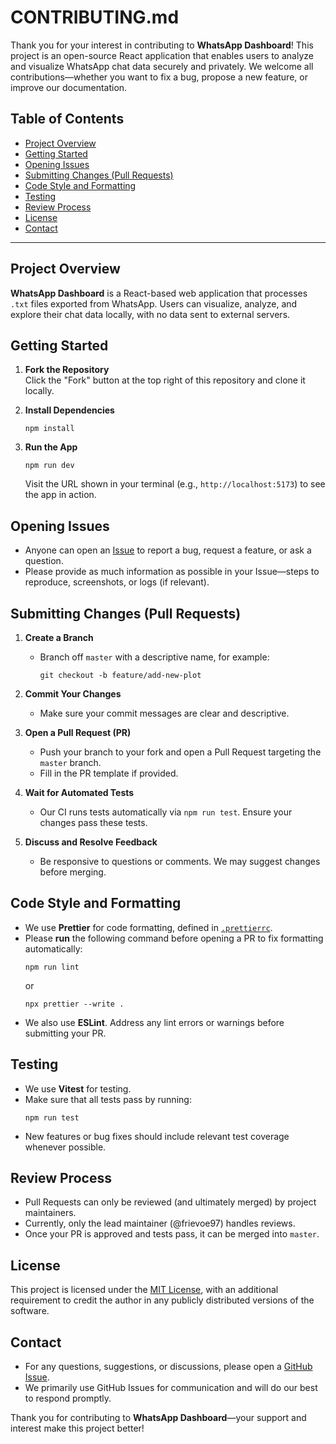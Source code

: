 # CONTRIBUTING.md

Thank you for your interest in contributing to **WhatsApp Dashboard**! This project is an open-source React application that enables users to analyze and visualize WhatsApp chat data securely and privately. We welcome all contributions—whether you want to fix a bug, propose a new feature, or improve our documentation.

## Table of Contents

- [Project Overview](#project-overview)
- [Getting Started](#getting-started)
- [Opening Issues](#opening-issues)
- [Submitting Changes (Pull Requests)](#submitting-changes-pull-requests)
- [Code Style and Formatting](#code-style-and-formatting)
- [Testing](#testing)
- [Review Process](#review-process)
- [License](#license)
- [Contact](#contact)

---

## Project Overview

**WhatsApp Dashboard** is a React-based web application that processes `.txt` files exported from WhatsApp. Users can visualize, analyze, and explore their chat data locally, with no data sent to external servers.

## Getting Started

1. **Fork the Repository**  
   Click the "Fork" button at the top right of this repository and clone it locally.

2. **Install Dependencies**

   ```
   npm install
   ```

3. **Run the App**
   ```
   npm run dev
   ```
   Visit the URL shown in your terminal (e.g., `http://localhost:5173`) to see the app in action.

## Opening Issues

- Anyone can open an [Issue](../../issues) to report a bug, request a feature, or ask a question.
- Please provide as much information as possible in your Issue—steps to reproduce, screenshots, or logs (if relevant).

## Submitting Changes (Pull Requests)

1. **Create a Branch**

   - Branch off `master` with a descriptive name, for example:
     ```
     git checkout -b feature/add-new-plot
     ```

2. **Commit Your Changes**

   - Make sure your commit messages are clear and descriptive.

3. **Open a Pull Request (PR)**

   - Push your branch to your fork and open a Pull Request targeting the `master` branch.
   - Fill in the PR template if provided.

4. **Wait for Automated Tests**

   - Our CI runs tests automatically via `npm run test`. Ensure your changes pass these tests.

5. **Discuss and Resolve Feedback**
   - Be responsive to questions or comments. We may suggest changes before merging.

## Code Style and Formatting

- We use **Prettier** for code formatting, defined in [`.prettierrc`](./.prettierrc).
- Please **run** the following command before opening a PR to fix formatting automatically:
  ```
  npm run lint
  ```
  or
  ```
  npx prettier --write .
  ```
- We also use **ESLint**. Address any lint errors or warnings before submitting your PR.

## Testing

- We use **Vitest** for testing.
- Make sure that all tests pass by running:
  ```
  npm run test
  ```
- New features or bug fixes should include relevant test coverage whenever possible.

## Review Process

- Pull Requests can only be reviewed (and ultimately merged) by project maintainers.
- Currently, only the lead maintainer (@frievoe97) handles reviews.
- Once your PR is approved and tests pass, it can be merged into `master`.

## License

This project is licensed under the [MIT License](./LICENSE), with an additional requirement to credit the author in any publicly distributed versions of the software.

## Contact

- For any questions, suggestions, or discussions, please open a [GitHub Issue](../../issues).
- We primarily use GitHub Issues for communication and will do our best to respond promptly.

Thank you for contributing to **WhatsApp Dashboard**—your support and interest make this project better!
